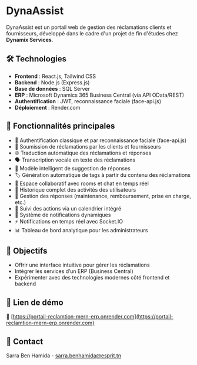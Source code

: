 # DynaAssist

DynaAssist est un portail web de gestion des réclamations clients et fournisseurs, développé dans le cadre d'un projet de fin d'études chez **Dynamix Services**.

## 🛠️ Technologies

- **Frontend** : React.js, Tailwind CSS
- **Backend** : Node.js (Express.js)
- **Base de données** : SQL Server
- **ERP** : Microsoft Dynamics 365 Business Central (via API OData/REST)
- **Authentification** : JWT, reconnaissance faciale (face-api.js)
- **Déploiement** : Render.com

## 🎯 Fonctionnalités principales

- 🔐 Authentification classique et par reconnaissance faciale (face-api.js)
- 📩 Soumission de réclamations par les clients et fournisseurs
- 🌐 Traduction automatique des réclamations et réponses
- 🗣️ Transcription vocale en texte des réclamations
- 🧠 Modèle intelligent de suggestion de réponses
- 🏷️ Génération automatique de tags à partir du contenu des réclamations
- 💬 Espace collaboratif avec rooms et chat en temps réel
- 🧾 Historique complet des activités des utilisateurs
- 🔧 Gestion des réponses (maintenance, remboursement, prise en charge, etc.)
- 📆 Suivi des actions via un calendrier intégré
- 🔔 Système de notifications dynamiques
- ⚡ Notifications en temps réel avec Socket.IO
- 📊 Tableau de bord analytique pour les administrateurs

## 📎 Objectifs

- Offrir une interface intuitive pour gérer les réclamations
- Intégrer les services d’un ERP (Business Central)
- Expérimenter avec des technologies modernes côté frontend et backend

## 🚀 Lien de démo

🔗 [https://portail-reclamtion-mern-erp.onrender.com](https://portail-reclamtion-mern-erp.onrender.com)

## 📧 Contact

Sarra Ben Hamida - [sarra.benhamida@esprit.tn](mailto:sarra.benhamida@esprit.tn)
